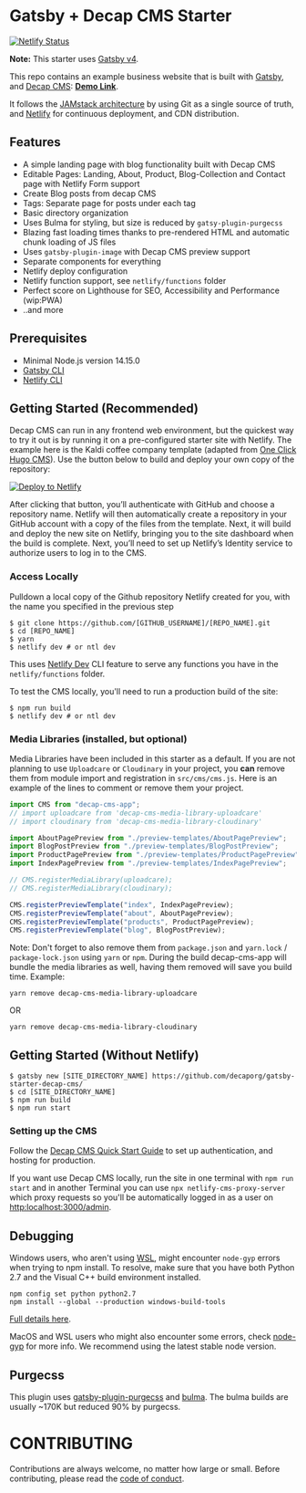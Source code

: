 # Gatsby + Decap CMS Starter

[![Netlify Status](https://api.netlify.com/api/v1/badges/b654c94e-08a6-4b79-b443-7837581b1d8d/deploy-status)](https://app.netlify.com/sites/gatsby-starter-netlify-cms-ci/deploys)

**Note:** This starter uses [Gatsby v4](https://www.gatsbyjs.com/gatsby-4/).

This repo contains an example business website that is built with [Gatsby](https://www.gatsbyjs.org/), and [Decap CMS](https://www.decapcms.org): **[Demo Link](https://gatsby-netlify-cms.netlify.com/)**.

It follows the [JAMstack architecture](https://jamstack.org) by using Git as a single source of truth, and [Netlify](https://www.netlify.com) for continuous deployment, and CDN distribution.

## Features

- A simple landing page with blog functionality built with Decap CMS
- Editable Pages: Landing, About, Product, Blog-Collection and Contact page with Netlify Form support
- Create Blog posts from decap CMS
- Tags: Separate page for posts under each tag
- Basic directory organization
- Uses Bulma for styling, but size is reduced by `gatsy-plugin-purgecss`
- Blazing fast loading times thanks to pre-rendered HTML and automatic chunk loading of JS files
- Uses `gatsby-plugin-image` with Decap CMS preview support
- Separate components for everything
- Netlify deploy configuration
- Netlify function support, see `netlify/functions` folder
- Perfect score on Lighthouse for SEO, Accessibility and Performance (wip:PWA)
- ..and more

## Prerequisites

- Minimal Node.js version 14.15.0
- [Gatsby CLI](https://www.gatsbyjs.com/docs/reference/gatsby-cli/)
- [Netlify CLI](https://github.com/netlify/cli)

## Getting Started (Recommended)

Decap CMS can run in any frontend web environment, but the quickest way to try it out is by running it on a pre-configured starter site with Netlify. The example here is the Kaldi coffee company template (adapted from [One Click Hugo CMS](https://github.com/decaporg/one-click-hugo-cms)). Use the button below to build and deploy your own copy of the repository:

<a href="https://app.netlify.com/start/deploy?repository=https://github.com/decaporg/gatsby-starter-decap-cms&amp;stack=cms"><img src="https://www.netlify.com/img/deploy/button.svg" alt="Deploy to Netlify"></a>

After clicking that button, you’ll authenticate with GitHub and choose a repository name. Netlify will then automatically create a repository in your GitHub account with a copy of the files from the template. Next, it will build and deploy the new site on Netlify, bringing you to the site dashboard when the build is complete. Next, you’ll need to set up Netlify’s Identity service to authorize users to log in to the CMS.

### Access Locally

Pulldown a local copy of the Github repository Netlify created for you, with the name you specified in the previous step

```
$ git clone https://github.com/[GITHUB_USERNAME]/[REPO_NAME].git
$ cd [REPO_NAME]
$ yarn
$ netlify dev # or ntl dev
```

This uses [Netlify Dev](https://www.netlify.com/products/dev/?utm_source=blog&utm_medium=netlifycms&utm_campaign=devex) CLI feature to serve any functions you have in the `netlify/functions` folder.

To test the CMS locally, you'll need to run a production build of the site:

```
$ npm run build
$ netlify dev # or ntl dev
```

### Media Libraries (installed, but optional)

Media Libraries have been included in this starter as a default. If you are not planning to use `Uploadcare` or `Cloudinary` in your project, you **can** remove them from module import and registration in `src/cms/cms.js`. Here is an example of the lines to comment or remove them your project.

```javascript
import CMS from "decap-cms-app";
// import uploadcare from 'decap-cms-media-library-uploadcare'
// import cloudinary from 'decap-cms-media-library-cloudinary'

import AboutPagePreview from "./preview-templates/AboutPagePreview";
import BlogPostPreview from "./preview-templates/BlogPostPreview";
import ProductPagePreview from "./preview-templates/ProductPagePreview";
import IndexPagePreview from "./preview-templates/IndexPagePreview";

// CMS.registerMediaLibrary(uploadcare);
// CMS.registerMediaLibrary(cloudinary);

CMS.registerPreviewTemplate("index", IndexPagePreview);
CMS.registerPreviewTemplate("about", AboutPagePreview);
CMS.registerPreviewTemplate("products", ProductPagePreview);
CMS.registerPreviewTemplate("blog", BlogPostPreview);
```

Note: Don't forget to also remove them from `package.json` and `yarn.lock` / `package-lock.json` using `yarn` or `npm`. During the build decap-cms-app will bundle the media libraries as well, having them removed will save you build time.
Example:

```
yarn remove decap-cms-media-library-uploadcare
```

OR

```
yarn remove decap-cms-media-library-cloudinary
```

## Getting Started (Without Netlify)

```
$ gatsby new [SITE_DIRECTORY_NAME] https://github.com/decaporg/gatsby-starter-decap-cms/
$ cd [SITE_DIRECTORY_NAME]
$ npm run build
$ npm run start
```

### Setting up the CMS

Follow the [Decap CMS Quick Start Guide](https://www.netlifycms.org/docs/quick-start/#authentication) to set up authentication, and hosting for production.

If you want use Decap CMS locally, run the site in one terminal with `npm run start` and in another
Terminal you can use `npx netlify-cms-proxy-server` which proxy requests so you'll be automatically logged
in as a user on [http:localhost:3000/admin](http:localhost:3000/admin).

## Debugging

Windows users, who aren't using [WSL](https://docs.microsoft.com/en-us/windows/wsl/about), might encounter `node-gyp` errors when trying to npm install.
To resolve, make sure that you have both Python 2.7 and the Visual C++ build environment installed.

```
npm config set python python2.7
npm install --global --production windows-build-tools
```

[Full details here](https://www.npmjs.com/package/node-gyp "NPM node-gyp page").

MacOS and WSL users who might also encounter some errors, check [node-gyp](https://github.com/nodejs/node-gyp) for more info. We recommend using the latest stable node version.

## Purgecss

This plugin uses [gatsby-plugin-purgecss](https://www.gatsbyjs.org/packages/gatsby-plugin-purgecss/) and [bulma](https://bulma.io/). The bulma builds are usually ~170K but reduced 90% by purgecss.

# CONTRIBUTING

Contributions are always welcome, no matter how large or small. Before contributing,
please read the [code of conduct](CODE_OF_CONDUCT.md).
